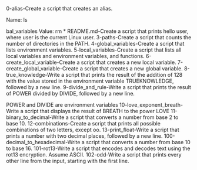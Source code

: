 0-alias-Create a script that creates an alias.



Name: ls

bal_variables
Value: rm *
README.md-Create a script that prints hello user, where user is the current Linux user.
3-paths-Create a script that counts the number of directories in the PATH.
4-global_variables-Create a script that lists environment variables.
5-local_variables-Create a script that lists all local variables and environment variables, and functions.
6-create_local_variable-Create a script that creates a new local variable.
7-create_global_variable-Create a script that creates a new global variable.
8-true_knowledge-Write a script that prints the result of the addition of 128 with the value stored in the environment variable TRUEKNOWLEDGE, followed by a new line.
9-divide_and_rule-Write a script that prints the result of POWER divided by DIVIDE, followed by a new line.



POWER and DIVIDE are environment variables
10-love_exponent_breath-Write a script that displays the result of BREATH to the power LOVE
11-binary_to_decimal-Write a script that converts a number from base 2 to base 10.
12-combinations-Create a script that prints all possible combinations of two letters, except oo.
13-print_float-Write a script that prints a number with two decimal places, followed by a new line.
100-decimal_to_hexadecimal-Write a script that converts a number from base 10 to base 16.
101-rot13-Write a script that encodes and decodes text using the rot13 encryption. Assume ASCII.
102-odd-Write a script that prints every other line from the input, starting with the first line.
